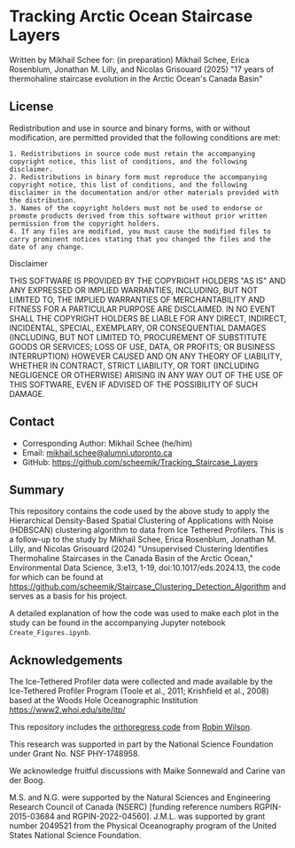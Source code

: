 # Tracking Arctic Ocean Staircase Layers

Written by Mikhail Schee for:
(in preparation) Mikhail Schee, Erica Rosenblum, Jonathan M. Lilly, and Nicolas Grisouard (2025) "17 years of thermohaline staircase evolution in the Arctic Ocean's Canada Basin"

## License

Redistribution and use in source and binary forms, with or without modification, are permitted provided that the following conditions are met:

    1. Redistributions in source code must retain the accompanying copyright notice, this list of conditions, and the following disclaimer.
    2. Redistributions in binary form must reproduce the accompanying copyright notice, this list of conditions, and the following disclaimer in the documentation and/or other materials provided with the distribution.
    3. Names of the copyright holders must not be used to endorse or promote products derived from this software without prior written permission from the copyright holders.
    4. If any files are modified, you must cause the modified files to carry prominent notices stating that you changed the files and the date of any change.

Disclaimer

THIS SOFTWARE IS PROVIDED BY THE COPYRIGHT HOLDERS "AS IS" AND ANY EXPRESSED OR IMPLIED WARRANTIES, INCLUDING, BUT NOT LIMITED TO, THE IMPLIED WARRANTIES OF MERCHANTABILITY AND FITNESS FOR A PARTICULAR PURPOSE ARE DISCLAIMED. IN NO EVENT SHALL THE COPYRIGHT HOLDERS BE LIABLE FOR ANY DIRECT, INDIRECT, INCIDENTAL, SPECIAL, EXEMPLARY, OR CONSEQUENTIAL DAMAGES (INCLUDING, BUT NOT LIMITED TO, PROCUREMENT OF SUBSTITUTE GOODS OR SERVICES; LOSS OF USE, DATA, OR PROFITS; OR BUSINESS INTERRUPTION) HOWEVER CAUSED AND ON ANY THEORY OF LIABILITY, WHETHER IN CONTRACT, STRICT LIABILITY, OR TORT (INCLUDING NEGLIGENCE OR OTHERWISE) ARISING IN ANY WAY OUT OF THE USE OF THIS SOFTWARE, EVEN IF ADVISED OF THE POSSIBILITY OF SUCH DAMAGE.

## Contact

* Corresponding Author: Mikhail Schee (he/him)
* Email: [mikhail.schee@alumni.utoronto.ca](mailto:mikhail.schee@alumni.utoronto.ca)
* GitHub: https://github.com/scheemik/Tracking_Staircase_Layers

## Summary

This repository contains the code used by the above study to apply the Hierarchical Density-Based Spatial Clustering of Applications with Noise (HDBSCAN) clustering algorithm to data from Ice Tethered Profilers. This is a follow-up to the study by Mikhail Schee, Erica Rosenblum, Jonathan M. Lilly, and Nicolas Grisouard (2024) "Unsupervised Clustering Identifies Thermohaline Staircases in the Canada Basin of the Arctic Ocean," Environmental Data Science, 3:e13, 1-19, doi:10.1017/eds.2024.13, the code for which can be found at https://github.com/scheemik/Staircase_Clustering_Detection_Algorithm and serves as a basis for his project.

A detailed explanation of how the code was used to make each plot in the study can be found in the accompanying Jupyter notebook `Create_Figures.ipynb`.

## Acknowledgements

The Ice-Tethered Profiler data were collected and made available by the Ice-Tethered Profiler Program (Toole et al., 2011; Krishfield et al., 2008) based at the Woods Hole Oceanographic Institution https://www2.whoi.edu/site/itp/

This repository includes the [orthoregress code](https://gist.github.com/robintw/d94eb527c44966fbc8b9) from [Robin Wilson](https://blog.rtwilson.com/orthogonal-distance-regression-in-python/).

This research was supported in part by the National Science Foundation under Grant No. NSF PHY-1748958. 

We acknowledge fruitful discussions with Maike Sonnewald and Carine van der Boog.

M.S. and N.G. were supported by the Natural Sciences and Engineering Research Council of Canada (NSERC) [funding reference numbers RGPIN-2015-03684 and RGPIN-2022-04560]. J.M.L. was supported by grant number 2049521 from the Physical Oceanography program of the United States National Science Foundation.


